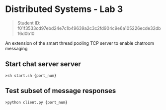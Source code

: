 Distributed Systems - Lab 3
=====
> Student ID: f01f3533cd97ebd24e7c1b49639a2c3c2fd904c9e6a105226ecde32db16d0b10

An extension of the smart thread pooling TCP server to enable chatroom messaging

## Start chat server server
    >sh start.sh {port_num}

## Test subset of message responses
    >python client.py {port_num}